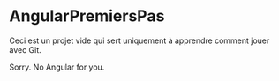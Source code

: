 # AngularPremiersPas

Ceci est un projet vide qui sert uniquement à apprendre comment jouer avec Git.

Sorry. No Angular for you.
